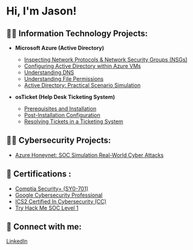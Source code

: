 <h1>Hi, I'm Jason! 

<h2>👨‍💻 Information Technology Projects:</h2>

  - __Microsoft Azure (Active Directory)__
    - [Inspecting Network Protocols & Network Security Groups (NSGs)](https://github.com/tranxjason/azure-network-protocols/blob/75df9a013a10e1e937a4e55ddcf12bb4a4bebe24/README.md)
    - [Configuring Active Directory within Azure VMs](https://github.com/tranxjason/active-directory-configurations/blob/main/README.md)
    - [Understanding DNS](https://github.com/tranxjason/)
    - [Understanding File Permissions](https://github.com/tranxjason/)
    - [Active Directpry: Practical Scenario Simulation](https://github.com/tranxjason/)
   
  - __osTicket (Help Desk Ticketing System)__
    - [Prerequisites and Installation](https://github.com/tranxjason/)
    - [Post-Installation Configuration](https://github.com/tranxjason/)
    - [Resolving Tickets in a Ticketing System](https://github.com/tranxjason/)     

<h2>👨‍💻 Cybersecurity Projects:</h2>

  - [Azure Honeynet: SOC Simulation Real-World Cyber Attacks](https://github.com/tranxjason/Azure-Honeynet-Lab)

<h2>📄 Certifications :</h2>

 - [Comptia Security+ (SY0-701)](https://github.com/tranxjason/Azure/blob/1976c806d88f40bc1c4318a2a5346353cfb4e6ad/CompTIA%20Security%2B%20ce%20certificate.pdf)
 - [Google Cybersecurity Professional](https://github.com/tranxjason/Azure/blob/1976c806d88f40bc1c4318a2a5346353cfb4e6ad/Google%20Cybersecurity%20Certificate.pdf)
 - [ICS2 Certified In Cybersecurity (CC)](https://github.com/tranxjason/Azure/blob/8ad0c26eeba7be0b86243927e5f2410dd45127d9/ISC2%20Certified%20In%20Cybersecurity%20(CC).pdf)
 - [Try Hack Me SOC Level 1](https://github.com/tranxjason/Azure/blob/27a8087738e823e9f670c71d8c70c682549a8989/Try%20Hack%20Me%20SOC%20Level%201%20Certification.pdf)


<h2> 🤳 Connect with me:</h2>

[LinkedIn](https://www.linkedin.com/in/tranxjason/)

<!--
**joshmadakor1/joshmadakor1** is a ✨ _special_ ✨ repository because its `README.md` (this file) appears on your GitHub profile.

Here are some ideas to get you started:

- 🔭 I’m currently working on ...
- 🌱 I’m currently learning ...
- 👯 I’m looking to collaborate on ...
- 🤔 I’m looking for help with ...
- 💬 Ask me about ...
- 📫 How to reach me: ...
- 😄 Pronouns: ...
- ⚡ Fun fact: ...
-->
